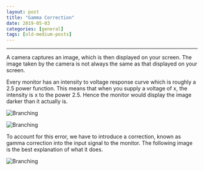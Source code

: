 ```yaml
---
layout: post
title: "Gamma Correction"
date: 2019-05-03
categories: [general]
tags: [old-medium-posts]
---
```

---

A camera captures an image, which is then displayed on your screen. The image taken by the camera is not always the same as that displayed on your screen.

Every monitor has an intensity to voltage response curve which is roughly a 2.5 power function. This means that when you supply a voltage of x, the intensity is x to the power 2.5. Hence the monitor would display the image darker than it actually is.

![Branching](https://miro.medium.com/v2/resize:fit:640/format:webp/1*gjG0JKF5AHHzakfOgQZmxA.png)

![Branching](https://miro.medium.com/v2/resize:fit:640/format:webp/1*5CLa9Ue6U2F0f_EwRtY_pA.jpeg)

To account for this error, we have to introduce a correction, known as gamma correction into the input signal to the monitor. The following image is the best explanation of what it does.

![Branching](https://miro.medium.com/v2/resize:fit:720/format:webp/1*Wf3PtRfC4E71i3OiWrgmYQ.png)